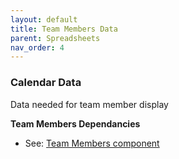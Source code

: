```yaml
---
layout: default
title: Team Members Data
parent: Spreadsheets
nav_order: 4
---
```


### Calendar Data

Data needed for team member display

**Team Members Dependancies**
- See: [Team Members component]({{site.mybase}}/components/teamboxes.html)
